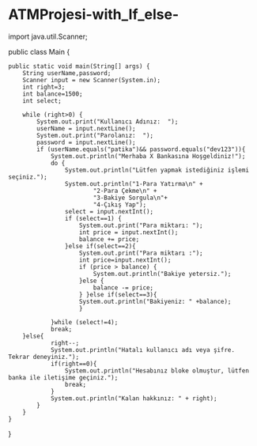 # ATMProjesi-with_If_else-
import java.util.Scanner;

public class Main {

    public static void main(String[] args) {
        String userName,password;
        Scanner input = new Scanner(System.in);
        int right=3;
        int balance=1500;
        int select;

        while (right>0) {
            System.out.print("Kullanıcı Adınız:  ");
            userName = input.nextLine();
            System.out.print("Parolanız:  ");
            password = input.nextLine();
            if (userName.equals("patika")&& password.equals("dev123")){
                System.out.println("Merhaba X Bankasına Hoşgeldiniz!");
                do {
                    System.out.println("Lütfen yapmak istediğiniz işlemi seçiniz.");
                    System.out.println("1-Para Yatırma\n" +
                            "2-Para Çekme\n" +
                            "3-Bakiye Sorgula\n"+
                            "4-Çıkış Yap");
                    select = input.nextInt();
                    if (select==1) {
                        System.out.print("Para miktarı: ");
                        int price = input.nextInt();
                        balance += price;
                    }else if(select==2){
                        System.out.print("Para miktarı :");
                        int price=input.nextInt();
                        if (price > balance) {
                            System.out.println("Bakiye yetersiz.");
                        }else {
                            balance -= price;
                        } }else if(select==3){
                        System.out.println("Bakiyeniz: " +balance);
                        }

                }while (select!=4);
                break;
        }else{
                right--;
                System.out.println("Hatalı kullanıcı adı veya şifre. Tekrar deneyiniz.");
                if(right==0){
                    System.out.println("Hesabınız bloke olmuştur, lütfen banka ile iletişime geçiniz.");
                    break;
                }
                System.out.println("Kalan hakkınız: " + right);
            }
        }
    }
}

